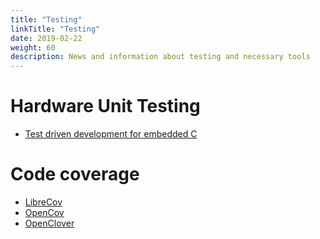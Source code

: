 ```yaml
---
title: "Testing"
linkTitle: "Testing"
date: 2019-02-22
weight: 60
description: News and information about testing and necessary tools
---
```


# Hardware Unit Testing
* [Test driven development for embedded C](https://pragprog.com/titles/jgade/test-driven-development-for-embedded-c)

# Code coverage

* [LibreCov](https://librecov.com/)
* [OpenCov](https://github.com/danhper/opencov)
* [OpenClover](http://openclover.org/)
